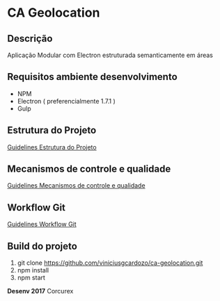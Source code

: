 # CA Geolocation

## Descrição
Aplicação Modular com Electron estruturada semanticamente em áreas


## Requisitos ambiente desenvolvimento
- NPM
- Electron ( preferencialmente 1.7.1 )
- Gulp

## Estrutura do Projeto

[Guidelines Estrutura do Projeto](https://docs.google.com/a/medgrupo.com.br/document/d/1E74HzqggBFEaP0KhCz0FB_6yymEneTPxRla9Fd-zy_Y/edit?usp=sharing "Estrutura do Projeto")

## Mecanismos de controle e qualidade

[Guidelines Mecanismos de controle e qualidade](https://docs.google.com/a/medgrupo.com.br/document/d/1bILLkbjKtbnS9xbH9S27zD_F5FsQUbVb1V1btwDqCKg/edit?usp=sharing "Mecanismos de controle e qualidade")

## Workflow Git

[Guidelines  Workflow Git](https://docs.google.com/a/medgrupo.com.br/document/d/1m2dMAIeoEIfow70hEDMqGHxD5WFN-0n8LeeE6DXEsOY/edit?usp=sharing "Guia Workflow Git")

## Build do projeto

1. git clone https://github.com/viniciusgcardozo/ca-geolocation.git
2. npm install
3. npm start


 **Desenv 2017** Corcurex
